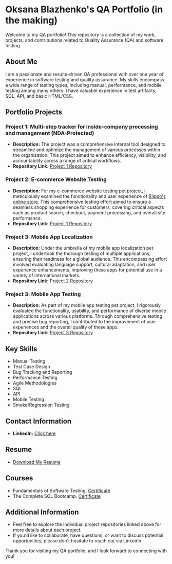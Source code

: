 # Oksana Blazhenko's QA Portfolio (in the making)

Welcome to my QA portfolio! This repository is a collection of my work, projects, and contributions related to Quality Assurance (QA) and software testing.

## About Me
I am a passionate and results-driven QA professional with over one year of experience in software testing and quality assurance. My skills encompass a wide range of testing types, including manual, performance, and mobile testing among many others. I have valuable experience in test artifacts, SQL, API, and basic HTML/CSS.

## Portfolio Projects

### Project 1: Multi-step tracker for inside-company processing and management (NDA-Protected)
- **Description:** The project was a comprehensive internal tool designed to streamline and optimize the management of various processes within the organization. This project aimed to enhance efficiency, visibility, and accountability across a range of critical workflows.
- **Repository Link:** [Project 1 Repository](link-to-repo)

### Project 2: E-commerce Website Testing
- **Description:** For my e-commerce website testing pet project, I meticulously examined the functionality and user experience of [Blippo's online store](https://www.blippo.com/). This comprehensive testing effort aimed to ensure a seamless shopping experience for customers, covering critical aspects such as product search, checkout, payment processing, and overall site performance.
- **Repository Link:** [Project 1 Repository](link-to-repo)

### Project 3: Mobile App Localization 
- **Description:** Under the umbrella of my mobile app localization pet project, I undertook the thorough testing of multiple applications, ensuring their readiness for a global audience. This encompassing effort involved evaluating language support, cultural adaptation, and user experience enhancements, improving these apps for potential use in a variety of international markets.
- **Repository Link:** [Project 2 Repository](link-to-repo)

### Project 3: Mobile App Testing
- **Description:** As part of my mobile app testing pet project, I rigorously evaluated the functionality, usability, and performance of diverse mobile applications across various platforms. Through comprehensive testing and precise bug reporting, I contributed to the improvement of user experiences and the overall quality of these apps.
- **Repository Link:** [Project 3 Repository](link-to-repo)

## Key Skills
- Manual Testing
- Test Case Design
- Bug Tracking and Reporting
- Performance Testing
- Agile Methodologies
- SQL
- API
- Mobile Testing
- Smoke/Regression Testing

## Contact Information
- **LinkedIn:** [Click here](https://www.linkedin.com/in/oksana-blazhenko-674268246/)

## Resume
- [Download My Resume](link-to-resume-pdf)

## Courses 
- Fundamentals of Software Testing. [Certificate](https://clients.qatestlab.com/api/trainings/public_certificate_259786_32491.pdf)
- The Complete SQL Bootcamp. [Certificate](https://www.udemy.com/certificate/UC-d4268609-2f9e-4b02-a517-d15fb75c02ea/) 

## Additional Information
- Feel free to explore the individual project repositories linked above for more details about each project.
- If you'd like to collaborate, have questions, or want to discuss potential opportunities, please don't hesitate to reach out via LinkedIn.

Thank you for visiting my QA portfolio, and I look forward to connecting with you!
